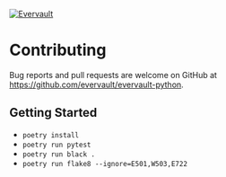 [![Evervault](https://evervault.com/evervault.svg)](https://evervault.com/)

# Contributing

Bug reports and pull requests are welcome on GitHub at https://github.com/evervault/evervault-python.

## Getting Started

- `poetry install`
- `poetry run pytest`
- `poetry run black .`
- `poetry run flake8 --ignore=E501,W503,E722`
